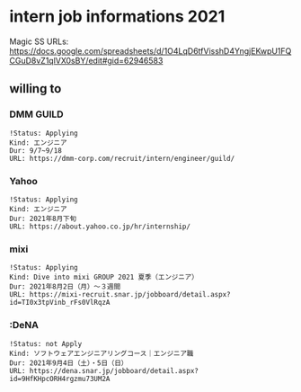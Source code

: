 # intern job informations 2021

Magic SS URLs: https://docs.google.com/spreadsheets/d/1O4LqD6tfVisshD4YngjEKwpU1FQCGuD8vZ1qlVX0sBY/edit#gid=62946583

## willing to

### DMM GUILD

    !Status: Applying
    Kind: エンジニア
    Dur: 9/7~9/18
    URL: https://dmm-corp.com/recruit/intern/engineer/guild/

### Yahoo

    !Status: Applying
    Kind: エンジニア
    Dur: 2021年8月下旬
    URL: https://about.yahoo.co.jp/hr/internship/

### mixi

    !Status: Applying
    Kind: Dive into mixi GROUP 2021 夏季（エンジニア）
    Dur: 2021年8月2日（月）〜３週間
    URL: https://mixi-recruit.snar.jp/jobboard/detail.aspx?id=TI0x3tpVinb_rFs0VlRqzA

### :DeNA

    !Status: not Apply
    Kind: ソフトウェアエンジニアリングコース｜エンジニア職
    Dur: 2021年9月4日（土）・5日（日）
    URL: https://dena.snar.jp/jobboard/detail.aspx?id=9HfKHpcORH4rgzmu73UM2A